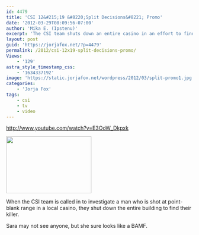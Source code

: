 ```yaml
---
id: 4479
title: 'CSI 12&#215;19 &#8220;Split Decisions&#8221; Promo'
date: '2012-03-29T08:09:56-07:00'
author: 'Mika E. (Ipstenu)'
excerpt: 'The CSI team shuts down an entire casino in an effort to find the person who shot a man at point-blank range ... and is still in the casino.'
layout: post
guid: 'https://jorjafox.net/?p=4479'
permalink: /2012/csi-12x19-split-decisions-promo/
Views:
    - '129'
astra_style_timestamp_css:
    - '1634337192'
image: 'https://static.jorjafox.net/wordpress/2012/03/split-promo1.jpg'
categories:
    - 'Jorja Fox'
tags:
    - csi
    - tv
    - video
---
```


http://www.youtube.com/watch?v=E3OoW_Dkpxk

<img class="size-medium wp-image-4480 alignleft" title="split-promo" src="//static.jorjafox.net/wordpress/2012/03/split-promo1-230x153.jpg" alt="" width="230" height="153" />

When the CSI team is called in to investigate a man who is shot at point-blank range in a local casino, they shut down the entire building to find their killer.

Sara may not see anyone, but she sure looks like a BAMF.

&nbsp;